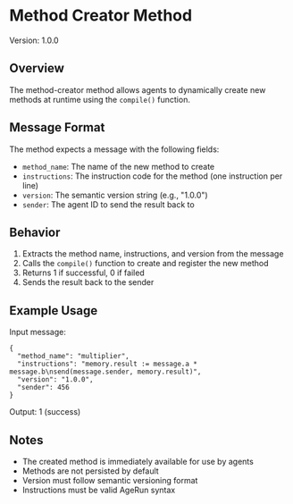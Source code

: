 # Method Creator Method

Version: 1.0.0

## Overview

The method-creator method allows agents to dynamically create new methods at runtime using the `compile()` function.

## Message Format

The method expects a message with the following fields:
- `method_name`: The name of the new method to create
- `instructions`: The instruction code for the method (one instruction per line)
- `version`: The semantic version string (e.g., "1.0.0")
- `sender`: The agent ID to send the result back to

## Behavior

1. Extracts the method name, instructions, and version from the message
2. Calls the `compile()` function to create and register the new method
3. Returns 1 if successful, 0 if failed
4. Sends the result back to the sender

## Example Usage

Input message:
```
{
  "method_name": "multiplier",
  "instructions": "memory.result := message.a * message.b\nsend(message.sender, memory.result)",
  "version": "1.0.0",
  "sender": 456
}
```

Output: 1 (success)

## Notes

- The created method is immediately available for use by agents
- Methods are not persisted by default
- Version must follow semantic versioning format
- Instructions must be valid AgeRun syntax